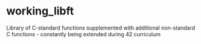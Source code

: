 # working_libft
Library of C-standard functions supplemented with additional non-standard C functions - constantly being extended during 42 curriculum
